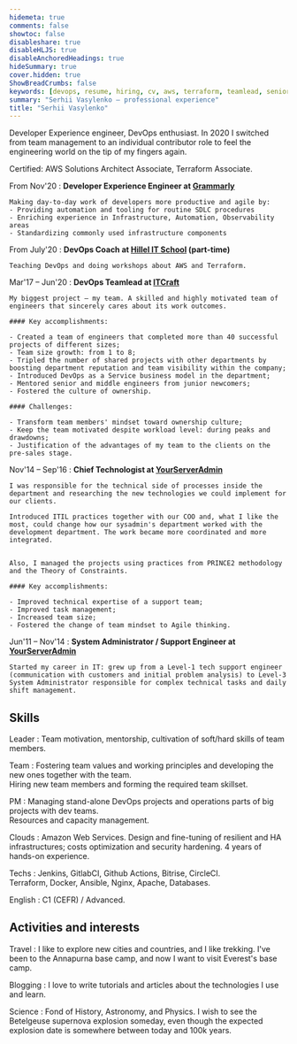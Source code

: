 ```yaml
---
hidemeta: true
comments: false
showtoc: false
disableshare: true
disableHLJS: true
disableAnchoredHeadings: true
hideSummary: true
cover.hidden: true
ShowBreadCrumbs: false
keywords: [devops, resume, hiring, cv, aws, terraform, teamlead, senior engineer, developer experience]
summary: "Serhii Vasylenko — professional experience"
title: "Serhii Vasylenko"
---
```


Developer Experience engineer, DevOps enthusiast. In 2020 I switched from team management to an individual contributor role to feel the engineering world on the tip of my fingers again.

Certified: AWS Solutions Architect Associate, Terraform Associate.

From Nov'20
:   **Developer Experience Engineer at [Grammarly](https://grammarly.com)**

    Making day-to-day work of developers more productive and agile by:
    - Providing automation and tooling for routine SDLC procedures
    - Enriching experience in Infrastructure, Automation, Observability areas
    - Standardizing commonly used infrastructure components


From July'20
:   **DevOps Coach at [Hillel IT School](https://ithillel.ua/) (part-time)**

    Teaching DevOps and doing workshops about AWS and Terraform.

Mar'17 – Jun'20
:   **DevOps Teamlead at [ITCraft](https://itechcraft.com/)**

    My biggest project — my team. A skilled and highly motivated team of engineers that sincerely cares about its work outcomes.

    #### Key accomplishments:

    - Created a team of engineers that completed more than 40 successful projects of different sizes;
    - Team size growth: from 1 to 8;
    - Tripled the number of shared projects with other departments by boosting department reputation and team visibility within the company;
    - Introduced DevOps as a Service business model in the department;
    - Mentored senior and middle engineers from junior newcomers;
    - Fostered the culture of ownership.

    #### Challenges:

    - Transform team members' mindset toward ownership culture;
    - Keep the team motivated despite workload level: during peaks and drawdowns;
    - Justification of the advantages of my team to the clients on the pre-sales stage.


Nov'14 – Sep'16
:   **Chief Technologist at [YourServerAdmin](https://yourserveradmin.com/)**

    I was responsible for the technical side of processes inside the department and researching the new technologies we could implement for our clients.

    Introduced ITIL practices together with our COO and, what I like the most, could change how our sysadmin's department worked with the development department. The work became more coordinated and more integrated.


    Also, I managed the projects using practices from PRINCE2 methodology and the Theory of Constraints.
    
    #### Key accomplishments:
    
    - Improved technical expertise of a support team;
    - Improved task management;
    - Increased team size;
    - Fostered the change of team mindset to Agile thinking.

Jun'11 – Nov'14
:   **System Administrator / Support Engineer at [YourServerAdmin](https://yourserveradmin.com/)**

    Started my career in IT: grew up from a Level-1 tech support engineer (communication with customers and initial problem analysis) to Level-3 System Administrator responsible for complex technical tasks and daily shift management.

Skills
----------------------------------
Leader
:   Team motivation, mentorship, cultivation of soft/hard skills of team members.

Team
:   Fostering team values and working principles and developing the new ones together with the team.\
Hiring new team members and forming the required team skillset.

PM
:   Managing stand-alone DevOps projects and operations parts of big projects with dev teams.\
Resources and capacity management.

Clouds
:   Amazon Web Services. Design and fine-tuning of resilient and HA infrastructures; costs optimization and security hardening. 4 years of hands-on experience.

Techs
:   Jenkins, GitlabCI, Github Actions, Bitrise, CircleCI.\
Terraform, Docker, Ansible, Nginx, Apache, Databases.

English
:   C1 (CEFR) / Advanced.

Activities and interests
------------------------
Travel
:   I like to explore new cities and countries, and I like trekking. I've been to the Annapurna base camp, and now I want to visit Everest's base camp.

Blogging
:   I love to write tutorials and articles about the technologies I use and learn.

Science
:   Fond of History, Astronomy, and Physics. I wish to see the Betelgeuse supernova explosion someday, even though the expected explosion date is somewhere between today and 100k years. 

